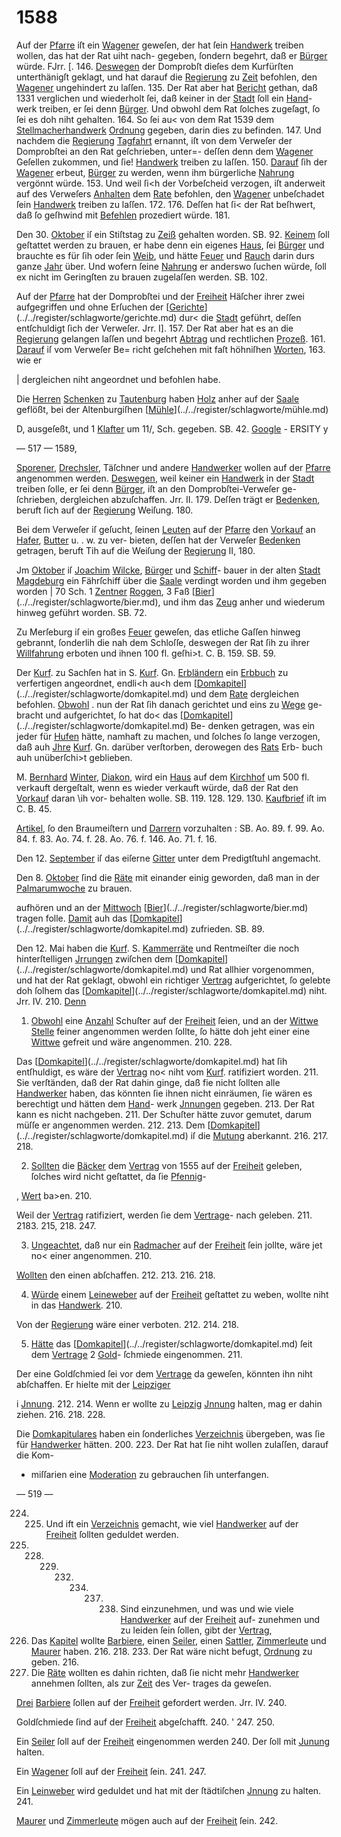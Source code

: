 # 1588

Auf der [Pfarre](../../register/worte/pfarre.md) iſt ein [Wagener](../../register/worte/wagener.md) geweſen, der hat ſein
[Handwerk](../../register/worte/handwerk.md) treiben wollen, das hat der Rat uiht nach-
gegeben, ſondern begehrt, daß er [Bürger](../../register/worte/bürger.md) würde. FJrr. [.
146. [Deswegen](../../register/worte/deswegen.md) der Domprobſt dieſes dem Kurfürſten
unterthänigſt geklagt, und hat darauf die [Regierung](../../register/worte/regierung.md) zu
[Zeit](../../register/orte/zeit.md) befohlen, den [Wagener](../../register/worte/wagener.md) ungehindert zu laſſen. 135.
Der Rat aber hat [Bericht](../../register/worte/bericht.md) gethan, daß 1331 verglichen
und wiederholt ſei, daß keiner in der [Stadt](../../register/worte/stadt.md) ſoll ein [Hand](../../register/worte/hand.md)-
werk treiben, er ſei denn [Bürger](../../register/worte/bürger.md). Und obwohl dem Rat
ſolches zugeſagt, ſo ſei es doh niht gehalten. 164. So
ſei au< von dem Rat 1539 dem [Stellmacherhandwerk](../../register/worte/stellmacherhandwerk.md)
[Ordnung](../../register/worte/ordnung.md) gegeben, darin dies zu befinden. 147. Und
nachdem die [Regierung](../../register/worte/regierung.md) [Tagfahrt](../../register/worte/tagfahrt.md) ernannt, iſt von dem
Verweſer der Domprobſtei an den Rat geſchrieben, unter=-
deſſen denn dem [Wagener](../../register/worte/wagener.md) Geſellen zukommen, und ſie!
[Handwerk](../../register/worte/handwerk.md) treiben zu laſſen. 150. [Darauf](../../register/worte/darauf.md) ſih der [Wagener](../../register/worte/wagener.md)
erbeut, [Bürger](../../register/worte/bürger.md) zu werden, wenn ihm bürgerliche [Nahrung](../../register/worte/nahrung.md)
vergönnt würde. 153. Und weil ſi<h der Vorbeſcheid
verzogen, iſt anderweit auf des Verweſers [Anhalten](../../register/worte/anhalten.md) dem
[Rate](../../register/worte/rate.md) befohlen, den [Wagener](../../register/worte/wagener.md) unbeſchadet ſein [Handwerk](../../register/worte/handwerk.md)
treiben zu laſſen. 172. 176. Deſſen hat ſi< der Rat
beſhwert, daß ſo geſhwind mit [Befehlen](../../register/worte/befehlen.md) prozediert
würde. 181.

Den 30. [Oktober](../../register/worte/oktober.md) iſ ein Stiſtstag zu [Zeiß](../../register/orte/zeiß.md) gehalten
worden. SB. 92. [Keinem](../../register/worte/keinem.md) ſoll geſtattet werden zu brauen,
er habe denn ein eigenes [Haus](../../register/worte/haus.md), ſei [Bürger](../../register/worte/bürger.md) und brauchte
es für ſih oder ſein [Weib](../../register/worte/weib.md), und hätte [Feuer](../../register/worte/feuer.md) und [Rauch](../../register/worte/rauch.md)
darin durs ganze [Jahr](../../register/worte/jahr.md) über. Und wofern ſeine [Nahrung](../../register/worte/nahrung.md)
er anderswo ſuchen würde, ſoll ex nicht im Geringſten zu
brauen zugelaſſen werden. SB. 102.

Auf der [Pfarre](../../register/worte/pfarre.md) hat der Domprobſtei und der [Freiheit](../../register/worte/freiheit.md)
Häſcher ihrer zwei aufgegriffen und ohne Erſuchen der
[[Gerichte](../../register/worte/gerichte.md)](../../register/schlagworte/gerichte.md) dur< die [Stadt](../../register/worte/stadt.md) geführt, deſſen entſchuldigt ſich
der Verweſer. Jrr. I]. 157. Der Rat aber hat es an
die [Regierung](../../register/worte/regierung.md) gelangen laſſen und begehrt [Abtrag](../../register/worte/abtrag.md) und
rechtlichen [Prozeß](../../register/worte/prozeß.md). 161. [Darauf](../../register/worte/darauf.md) iſ vom Verweſer Be=
richt geſchehen mit faſt höhniſhen [Worten](../../register/worte/worten.md), 163. wie er

| dergleichen niht angeordnet und befohlen habe.

Die [Herren](../../register/worte/herren.md) [Schenken](../../register/worte/schenken.md) zu [Tautenburg](../../register/orte/tautenburg.md) haben [Holz](../../register/worte/holz.md) anher
auf der [Saale](../../register/worte/saale.md) geflößt, bei der Altenburgiſhen [[Mühle](../../register/worte/mühle.md)](../../register/schlagworte/mühle.md)

D, ausgeſeßt, und 1 [Klafter](../../register/worte/klafter.md) um 11/, Sch. gegeben. SB. 42.
[Google](../../register/worte/google.md) - ERSITY y


— 517 —
1589,

[Sporener](../../register/worte/sporener.md), [Drechsler](../../register/worte/drechsler.md), Täſchner und andere [Handwerker](../../register/worte/handwerker.md)
wollen auf der [Pfarre](../../register/worte/pfarre.md) angenommen werden. [Deswegen](../../register/worte/deswegen.md),
weil keiner ein [Handwerk](../../register/worte/handwerk.md) in der [Stadt](../../register/worte/stadt.md) treiben ſolle, er
ſei denn [Bürger](../../register/worte/bürger.md), iſt an den Domprobſtei-Verweſer ge-
ſchrieben, dergleichen abzuſchaffen. Jrr. II. 179. Deſſen trägt
er [Bedenken](../../register/worte/bedenken.md), beruft ſich auf der [Regierung](../../register/worte/regierung.md) Weiſung. 180.

Bei dem Verweſer iſ geſucht, ſeinen [Leuten](../../register/worte/leuten.md) auf der
[Pfarre](../../register/worte/pfarre.md) den [Vorkauf](../../register/worte/vorkauf.md) an [Hafer](../../register/worte/hafer.md), [Butter](../../register/worte/butter.md) u. \. w. zu ver-
bieten, deſſen hat der Verweſer [Bedenken](../../register/worte/bedenken.md) getragen, beruft
Tih auf die Weiſung der [Regierung](../../register/worte/regierung.md) II, 180.

Jm [Oktober](../../register/worte/oktober.md) iſ [Joachim](../../register/worte/joachim.md) [Wilcke](../../register/worte/wilcke.md), [Bürger](../../register/worte/bürger.md) und [Schiff](../../register/worte/schiff.md)-
bauer in der alten [Stadt](../../register/worte/stadt.md) [Magdeburg](../../register/orte/magdeburg.md) ein Fährſchiff über
die [Saale](../../register/worte/saale.md) verdingt worden und ihm gegeben worden |
70 Sch. 1 [Zentner](../../register/worte/zentner.md) [Roggen](../../register/worte/roggen.md), 3 Faß [[Bier](../../register/worte/bier.md)](../../register/schlagworte/bier.md), und ihm das
[Zeug](../../register/worte/zeug.md) anher und wiederum hinweg geführt worden. SB. 72.

Zu Merſeburg iſ ein großes [Feuer](../../register/worte/feuer.md) geweſen, das
etliche Gaſſen hinweg gebrannt, ſonderlih die nah dem
Schloſſe, deswegen der Rat ſih zu ihrer [Willfahrung](../../register/worte/willfahrung.md)
erboten und ihnen 100 fl. geſhi>t. C. B. 159. SB. 59.

Der [Kurf](../../register/worte/kurf.md). zu Sachſen hat in S. [Kurf](../../register/worte/kurf.md). Gn. [Erbländern](../../register/worte/erbländern.md)
ein [Erbbuch](../../register/worte/erbbuch.md) zu verfertigen angeordnet, endli<h au<h dem
[[Domkapitel](../../register/worte/domkapitel.md)](../../register/schlagworte/domkapitel.md) und dem [Rate](../../register/worte/rate.md) dergleichen befohlen. [Obwohl](../../register/worte/obwohl.md) .
nun der Rat ſih danach gerichtet und eins zu [Wege](../../register/orte/wege.md) ge-
bracht und aufgerichtet, ſo hat do< das [[Domkapitel](../../register/worte/domkapitel.md)](../../register/schlagworte/domkapitel.md) Be-
denken getragen, was ein jeder für [Hufen](../../register/worte/hufen.md) hätte, namhaft
zu machen, und ſolches ſo lange verzogen, daß auh [Jhre](../../register/worte/jhre.md)
[Kurf](../../register/worte/kurf.md). Gn. darüber verſtorben, derowegen des [Rats](../../register/worte/rats.md) Erb-
buch auh unüberſchi>t geblieben.

M. [Bernhard](../../register/worte/bernhard.md) [Winter](../../register/worte/winter.md), [Diakon](../../register/worte/diakon.md), wird ein [Haus](../../register/worte/haus.md) auf dem
[Kirchhof](../../register/worte/kirchhof.md) um 500 fl. verkauft dergeſtalt, wenn es wieder
verkauft würde, daß der Rat den [Vorkauf](../../register/worte/vorkauf.md) daran \ih vor-
behalten wolle. SB. 119. 128. 129. 130. [Kaufbrief](../../register/worte/kaufbrief.md) iſt
im C. B. 45.

[Artikel](../../register/worte/artikel.md), ſo den Braumeiſtern und [Darrern](../../register/worte/darrern.md) vorzuhalten :
SB. Ao. 89. f. 99. Ao. 84. f. 83. Ao. 74. f. 28. Ao.
76. f. 146. Ao. 71. f. 16.

Den 12. [September](../../register/worte/september.md) iſ das eiſerne [Gitter](../../register/worte/gitter.md) unter dem
Predigtſtuhl angemacht.

Den 8. [Oktober](../../register/worte/oktober.md) ſind die [Räte](../../register/worte/räte.md) mit einander einig
geworden, daß man in der [Palmarumwoche](../../register/worte/palmarumwoche.md) zu brauen.


aufhören und an der [Mittwoch](../../register/worte/mittwoch.md) [[Bier](../../register/worte/bier.md)](../../register/schlagworte/bier.md) tragen folle. [Damit](../../register/worte/damit.md)
auh das [[Domkapitel](../../register/worte/domkapitel.md)](../../register/schlagworte/domkapitel.md) zufrieden. SB. 89.

Den 12. Mai haben die [Kurf](../../register/worte/kurf.md). S. [Kammerräte](../../register/worte/kammerräte.md) und
Rentmeiſter die noch hinterſtelligen [Jrrungen](../../register/worte/jrrungen.md) zwiſchen dem
[[Domkapitel](../../register/worte/domkapitel.md)](../../register/schlagworte/domkapitel.md) und Rat allhier vorgenommen, und hat der
Rat geklagt, obwohl ein richtiger [Vertrag](../../register/worte/vertrag.md) aufgerichtet, ſo
gelebte doh ſolhem das [[Domkapitel](../../register/worte/domkapitel.md)](../../register/schlagworte/domkapitel.md) niht. Jrr. IV.
210. [Denn](../../register/worte/denn.md)

1) [Obwohl](../../register/worte/obwohl.md) eine [Anzahl](../../register/worte/anzahl.md) Schuſter auf der [Freiheit](../../register/worte/freiheit.md) ſeien,
und an der [Wittwe](../../register/worte/wittwe.md) [Stelle](../../register/worte/stelle.md) feiner angenommen werden
ſollte, ſo hätte doh jeht einer eine [Wittwe](../../register/worte/wittwe.md) gefreit und
wäre angenommen. 210. 228.

Das [[Domkapitel](../../register/worte/domkapitel.md)](../../register/schlagworte/domkapitel.md) hat ſih entſhuldigt, es wäre der
[Vertrag](../../register/worte/vertrag.md) no< niht vom [Kurf](../../register/worte/kurf.md). ratifiziert worden. 211.
Sie verſtänden, daß der Rat dahin ginge, daß fie nicht
ſollten alle [Handwerker](../../register/worte/handwerker.md) haben, das könnten ſie ihnen nicht
einräumen, ſie wären es berechtigt und hätten dem [Hand](../../register/worte/hand.md)-
werk [Jnnungen](../../register/worte/jnnungen.md) gegeben. 213. Der Rat kann es nicht
nachgeben. 211. Der Schuſter hätte zuvor gemutet,
darum müſſe er angenommen werden. 212. 213. Dem
[[Domkapitel](../../register/worte/domkapitel.md)](../../register/schlagworte/domkapitel.md) iſ die [Mutung](../../register/worte/mutung.md) aberkannt. 216. 217. 218.

2) [Sollten](../../register/worte/sollten.md) die [Bäcker](../../register/worte/bäcker.md) dem [Vertrag](../../register/worte/vertrag.md) von 1555 auf der
[Freiheit](../../register/worte/freiheit.md) geleben, ſolches wird nicht geſtattet, da ſie [Pfennig](../../register/worte/pfennig.md)-

, [Wert](../../register/worte/wert.md) ba>en. 210.

Weil der [Vertrag](../../register/worte/vertrag.md) ratifiziert, werden ſie dem [Vertrage](../../register/worte/vertrage.md)-
nach geleben. 211. 2183. 215, 218. 247.

3) [Ungeachtet](../../register/worte/ungeachtet.md), daß nur ein [Radmacher](../../register/worte/radmacher.md) auf der [Freiheit](../../register/worte/freiheit.md)
ſein jollte, wäre jet no< einer angenommen. 210.

[Wollten](../../register/worte/wollten.md) den einen abſchaffen. 212. 213. 216. 218.

4) [Würde](../../register/worte/würde.md) einem [Leineweber](../../register/worte/leineweber.md) auf der [Freiheit](../../register/worte/freiheit.md) geſtattet
zu weben, wollte niht in das [Handwerk](../../register/worte/handwerk.md). 210.

Von der [Regierung](../../register/worte/regierung.md) wäre einer verboten. 212. 214. 218.

5) [Hätte](../../register/worte/hätte.md) das [[Domkapitel](../../register/worte/domkapitel.md)](../../register/schlagworte/domkapitel.md) ſeit dem [Vertrage](../../register/worte/vertrage.md) 2 [Gold](../../register/worte/gold.md)-
ſchmiede eingenommen. 211.

Der eine Goldſchmied ſei vor dem [Vertrage](../../register/worte/vertrage.md) da geweſen,
könnten ihn niht abſchaffen. Er hielte mit der [Leipziger](../../register/worte/leipziger.md)

i [Jnnung](../../register/worte/jnnung.md). 212. 214. Wenn er wollte zu [Leipzig](../../register/orte/leipzig.md) [Jnnung](../../register/worte/jnnung.md)
halten, mag er dahin ziehen. 216. 218. 228.

Die [Domkapitulares](../../register/worte/domkapitulares.md) haben ein ſonderliches [Verzeichnis](../../register/worte/verzeichnis.md)
übergeben, was ſie für [Handwerker](../../register/worte/handwerker.md) hätten. 200. 223.
Der Rat hat ſie niht wollen zulaſſen, darauf die Kom-

- miſſarien eine [Moderation](../../register/worte/moderation.md) zu gebrauchen ſih unterfangen.


— 519 —

224. 225. Und ift ein [Verzeichnis](../../register/worte/verzeichnis.md) gemacht, wie viel
[Handwerker](../../register/worte/handwerker.md) auf der [Freiheit](../../register/worte/freiheit.md) ſollten geduldet werden.
225. 228. 229. 232. 234. 237. 238. Sind einzunehmen,
und was und wie viele [Handwerker](../../register/worte/handwerker.md) auf der [Freiheit](../../register/worte/freiheit.md) auf-
zunehmen und zu leiden ſein ſollen, gibt der [Vertrag](../../register/worte/vertrag.md),
240. Das [Kapitel](../../register/worte/kapitel.md) wollte [Barbiere](../../register/worte/barbiere.md), einen [Seiler](../../register/worte/seiler.md), einen
[Sattler](../../register/worte/sattler.md), [Zimmerleute](../../register/worte/zimmerleute.md) und [Maurer](../../register/worte/maurer.md) haben. 216. 218. 233.
Der Rat wäre nicht befugt, [Ordnung](../../register/worte/ordnung.md) zu geben. 216.
219. Die [Räte](../../register/worte/räte.md) wollten es dahin richten, daß ſie nicht
mehr [Handwerker](../../register/worte/handwerker.md) annehmen ſollten, als zur [Zeit](../../register/orte/zeit.md) des Ver-
trages da geweſen.

[Drei](../../register/worte/drei.md) [Barbiere](../../register/worte/barbiere.md) ſollen auf der [Freiheit](../../register/worte/freiheit.md) gefordert werden.
Jrr. IV. 240.

Goldſchmiede ſind auf der [Freiheit](../../register/worte/freiheit.md) abgeſchafft. 240. '
247. 250.

Ein [Seiler](../../register/worte/seiler.md) ſoll auf der [Freiheit](../../register/worte/freiheit.md) eingenommen werden
240. Der ſoll mit [Junung](../../register/worte/junung.md) halten.

Ein [Wagener](../../register/worte/wagener.md) ſoll auf der [Freiheit](../../register/worte/freiheit.md) ſein. 241. 247.

Ein [Leinweber](../../register/worte/leinweber.md) wird geduldet und hat mit der ſtädtiſchen
[Jnnung](../../register/worte/jnnung.md) zu halten. 241.

[Maurer](../../register/worte/maurer.md) und [Zimmerleute](../../register/worte/zimmerleute.md) mögen auch auf der [Freiheit](../../register/worte/freiheit.md)
ſein. 242.
